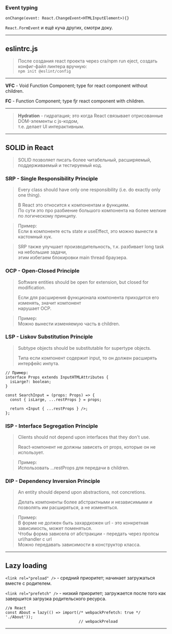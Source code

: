 ### Event typing

`onChange(event: React.ChangeEvent<HTMLInputElement>){}`  

`React.FormEvent` и ещё куча других, смотри доку.

___

## eslintrc.js

> После создания react проекта через cra/npm run eject, создать конфиг-файл линтера вручную:  
> `npm init @eslint/config`

___

**VFC** - Void Function Component; type for react component without children.

**FC** - Function Component; type fjr react component with children.

___

> **Hydration** - гидратация; это когда React связывает отрисованные DOM-элементы с js-кодом,  
> т.е. делает UI интерактивным.

___

## SOLID in React

> SOLID позволяет писать более читабельный, расширяемый, поддерживаемый и тестируемый код.

### **SRP - Single Responsibility Principle**
> Every class should have only one responsibility (i.e. do exactly only one thing).
> 
> В React это относится к компонентам и функциям.  
> По сути это про разбиение большого компонента на более мелкие по логическому принципу.

> Пример:  
> Если в компоненте есть state и useEffect, это можно вынести в кастомный хук.

> SRP также улучшает производительность, т.к. разбивает long task на небольшие задачи,  
> этим избегаем блокировки main thread браузера.

### **OCP - Open-Closed Principle**

> Software entities should be open for extension, but closed for modification.
>
> Если для расширения функционала компонента приходится его изменять, значит компонент  
> нарушает OCP.

> Пример:  
> Можно вынести изменяемую часть в children.

### **LSP - Liskov Substitution Principle**

> Subtype objects should be substitutable for supertype objects.
>
> Типа если компонент содержит input, то он должен расширять интерфейс инпута.

```
// Пример:
interface Props extends InputHTMLAttributes {
  isLarge?: boolean;
}

const SearchInput = (props: Props) => {
  const { isLarge, ...restProps } = props;

  return <Input { ...restProps } />;
};
```

### **ISP - Interface Segregation Principle**

> Clients should not depend upon interfaces that they don't use.
>
> React-компонент не должны зависеть от props, которые он не использует.

> Пример:  
> Использовать ...restProps для передачи в children.

### **DIP - Dependency Inversion Principle**

> An entity should depend upon abstractions, not concretions.
>
> Делать компоненты более абстрактными и независимыми и позволять им расширяться, а не изменяться.

> Пример:  
> В форме не должен быть захардкожен url - это конкретная зависимость, может поменяться.  
> Чтобы форма зависела от абстракции - передать через пропсы url/handler с url  
> Можно передавать зависимости в конструктор класса.

___

## Lazy loading

`<link rel="preload" />` - средний приоритет; начинает загружаться вместе с родителем.

`<link rel="prefetch" />` - низкий приоритет; загружается после того как завершится загрузка родительского ресурса.

```
//в React
const About = lazy(() => import(/* webpackPrefetch: true */ './About'));
                                // webpackPreload  
```

___


